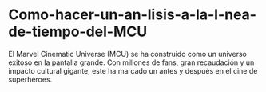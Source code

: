 # Como-hacer-un-an-lisis-a-la-l-nea-de-tiempo-del-MCU
El Marvel Cinematic Universe (MCU) se ha construido como un universo exitoso en la pantalla grande. Con millones de fans, gran recaudación y un impacto cultural gigante, este ha marcado un antes y después en el cine de superhéroes.
